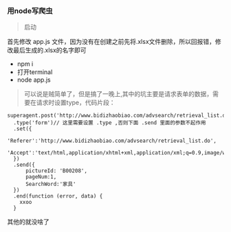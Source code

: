 ### 用node写爬虫

>启动 

首先修改 app.js 文件，因为没有在创建之前先将.xlsx文件删除，所以回报错，修改最后生成的.xlsx的名字即可

- npm i
- 打开terminal
- node app.js

>可以说是贼简单了，但是搞了一晚上,其中的坑主要是请求表单的数据，需要在请求时设置type，代码片段：

    superagent.post('http://www.bidizhaobiao.com/advsearch/retrieval_list.do')
      .type('form')// 这里需要设置 .type ,否则下面 .send 里面的参数不起作用
      .set({
          'Referer':'http://www.bidizhaobiao.com/advsearch/retrieval_list.do',
          'Accept':'text/html,application/xhtml+xml,application/xml;q=0.9,image/webp,image/apng,*/*;q=0.8'
      })
      .send({
          pictureId: 'B00208',
          pageNum:1,
          SearchWord:'家具'
      })
      .end(function (error, data) {
        xxoo
      }
      
其他的就没啥了
